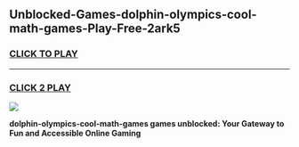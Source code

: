 
## Unblocked-Games-dolphin-olympics-cool-math-games-Play-Free-2ark5
<h3>
<a href="https://premium76.site?title=dolphin-olympics-cool-math-games&ref=22A">CLICK TO PLAY</a></h3>
<hr>

<h3>
<a href="https://premium76.site?title=dolphin-olympics-cool-math-games&ref=22A">CLICK 2 PLAY</a>
  
</h3>

<a href="https://premium76.site?title=dolphin-olympics-cool-math-games&ref=22A"><img src="https://clearcache.store/games.png"></a>


**dolphin-olympics-cool-math-games games unblocked: Your Gateway to Fun and Accessible Online Gaming**
